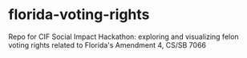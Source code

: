 # florida-voting-rights
Repo for CIF Social Impact Hackathon: exploring and visualizing felon voting rights related to Florida's Amendment 4, CS/SB 7066
